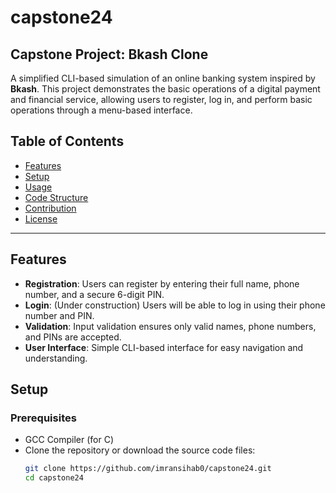 # capstone24
## Capstone Project: Bkash Clone

A simplified CLI-based simulation of an online banking system inspired by **Bkash**. This project demonstrates the basic operations of a digital payment and financial service, allowing users to register, log in, and perform basic operations through a menu-based interface.

## Table of Contents

- [Features](#features)
- [Setup](#setup)
- [Usage](#usage)
- [Code Structure](#code-structure)
- [Contribution](#contribution)
- [License](#license)

---

## Features

- **Registration**: Users can register by entering their full name, phone number, and a secure 6-digit PIN.
- **Login**: (Under construction) Users will be able to log in using their phone number and PIN.
- **Validation**: Input validation ensures only valid names, phone numbers, and PINs are accepted.
- **User Interface**: Simple CLI-based interface for easy navigation and understanding.

## Setup

### Prerequisites

- GCC Compiler (for C)
- Clone the repository or download the source code files:
  ```sh
  git clone https://github.com/imransihab0/capstone24.git
  cd capstone24

